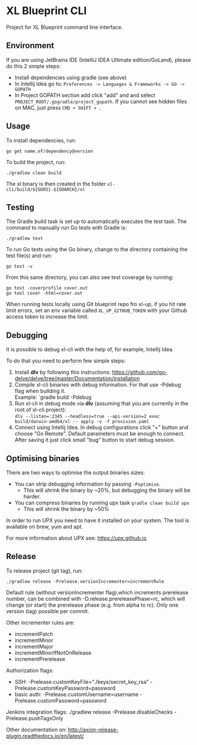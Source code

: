 # XL Blueprint CLI

Project for XL Blueprint command line interface.

## Environment

If you are using JetBrains IDE (IntelliJ IDEA Ultimate edition/GoLand), please do this 2 simple steps:

* Install dependencies using gradle (see above)
* In Intellij Idea go to: `Preferences -> Languages & Frameworks -> GO -> GOPATH`
* In Project GOPATH section add click "add" and and select `PROJECT_ROOT/.gogradle/project_gopath`. 
If you cannot see hidden files on MAC, just press `CMD + SHIFT + .`

## Usage

To install dependencies, run:
```
go get name.of/dependency@version
```

To build the project, run:
```
./gradlew clean build
```
The xl binary is then created in the folder `xl-cli/build/${GOOS}-${GOARCH}/xl`

## Testing

The Gradle build task is set up to automatically executes the test task. The command to manually run Go tests with Gradle is:
```
./gradlew test
```

To run Go tests using the Go binary, change to the directory containing the test file(s) and run:
```
go test -v
```
From this same directory, you can also see test coverage by running:
```
go test -coverprofile cover.out
go tool cover -html=cover.out
```

When running tests locally using Git blueprint repo fro xl-up, if you hit rate limit errors, set an env variable called `XL_UP_GITHUB_TOKEN` with your Github access token to increase the limit.

## Debugging

It is possible to debug xl-cli with the help of, for example, Intellij Idea.

To do that you need to perform few simple steps:
1) Install **dlv** by following this instructions: https://github.com/go-delve/delve/tree/master/Documentation/installation
2) Compile xl-cli binaries with debug information. For that use -Pdebug flag when building it.<br>Example: `gradle build -Pdebug
3) Run xl-cli in debug mode via **dlv** (assuming that you are currently in the root of xl-cli project):<br>
`dlv --listen=:2345 --headless=true --api-version=2 exec build/darwin-amd64/xl -- apply -v -f provision.yaml`
4) Connect using Intellij Idea. In debug configurations click "+" button and choose "Go Remote". Default parameters must be enough to connect.<br>
After saving it just click small "bug" button to start debug session.

## Optimising binaries

There are two ways to optimise the output binaries sizes: 

* You can strip debugging information by passing `-Poptimise`.
  * This will shrink the binary by ~20%, but debugging the binary will be harder.
* You can compress binaries by running upx task `gradle clean build upx`
  * This will shrink the binary by ~50%

In order to run UPX you need to have it installed on your system. The tool is available on brew, yum and apt.

For more information about UPX see: https://upx.github.io

## Release
To release project (git tag), run:
```
./gradlew release -Prelease.versionIncrementer=incrementRule
```
Default rule (without versionIncrementer flag),which increments prerelease number, can be combined with -D.release.prereleasePhase=rc, 
which will change (or start) the prerelease phase (e.g. from alpha to rc). Only one version (tag) possible per commit.

Other incrementer rules are:
* incrementPatch
* incrementMinor
* incrementMajor
* incrementMinorIfNotOnRelease
* incrementPrerelease

Authorization flags:
* SSH: -Prelease.customKeyFile="./keys/secret_key_rsa" -Prelease.customKeyPassword=password
* basic auth: -Prelease.customUsername=username -Prelease.customPassword=password

Jenkins integration flags: ./gradlew release -Prelease.disableChecks -Prelease.pushTagsOnly

Other documentation on: http://axion-release-plugin.readthedocs.io/en/latest/

